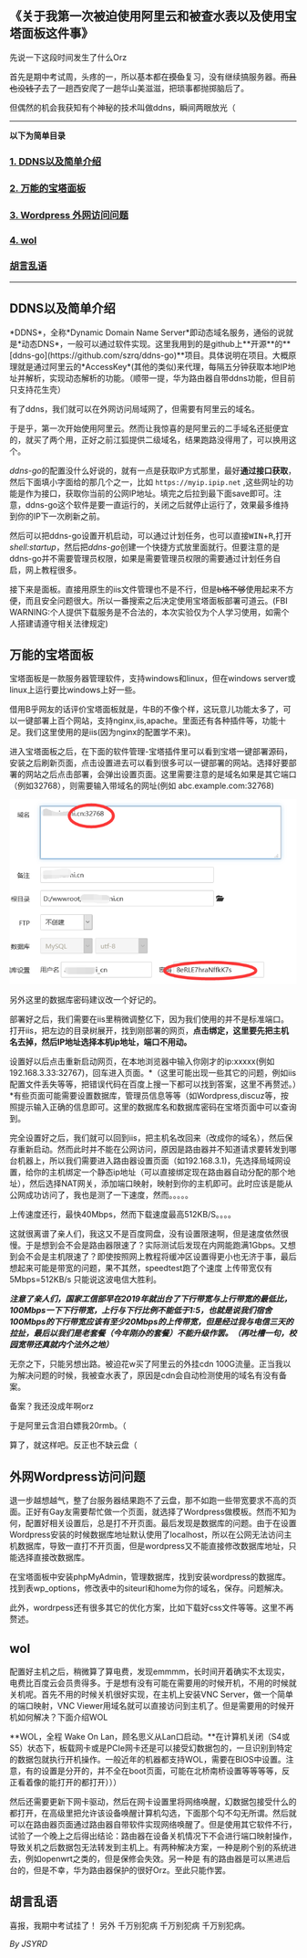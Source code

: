 《关于我第一次被迫使用阿里云和被查水表以及使用宝塔面板这件事》
------


先说一下这段时间发生了什么Orz

首先是期中考试周，头疼的一，所以基本都在~~摸鱼~~复习，没有继续搞服务器。~~而且也没钱了~~去了一趟西安爬了一趟华山美滋滋，把琐事都抛掷脑后了。

但偶然的机会我获知有个神秘的技术叫做ddns，瞬间两眼放光（



-----



**以下为简单目录**

### [1. DDNS以及简单介绍](#1.1)
### [2. 万能的宝塔面板](#1.2)

### [3. Wordpress 外网访问问题](#1.3)
### [4. wol](#1.4)
### [胡言乱语](#1.5)

----



<h2 id='1.1'>DDNS以及简单介绍</h2>
*DDNS*，全称*Dynamic Domain Name Server*即动态域名服务，通俗的说就是*动态DNS*，一般可以通过软件实现。这里我用到的是github上**开源**的**[ddns-go](https://github.com/szrq/ddns-go)**项目。具体说明在项目。大概原理就是通过阿里云的*AccessKey*(其他的类似)来代理，每隔五分钟获取本地IP地址并解析，实现动态解析的功能。（顺带一提，华为路由器自带ddns功能，但目前只支持花生壳）

有了ddns，我们就可以在外网访问局域网了，但需要有阿里云的域名。

于是乎，第一次开始使用阿里云。然而让我惊喜的是阿里云的二手域名还挺便宜的，就买了两个用，正好之前江狐提供二级域名，结果跑路没得用了，可以换用这个。

*ddns-go*的配置没什么好说的，就有一点是获取IP方式那里，最好**通过接口获取**，然后下面填小字面给的那几个之一，比如 `https://myip.ipip.net` ,这些网址的功能是作为接口，获取你当前的公网IP地址。填完之后拉到最下面save即可。注意，ddns-go这个软件是要一直运行的，关闭之后就停止运行了，效果最多维持到你的IP下一次刷新之前。


然后可以把ddns-go设置开机启动，可以通过计划任务，也可以直接<kbd>WIN</kbd>+<kbd>R</kbd>,打开*shell:startup*，然后把*ddns-go*创建一个快捷方式放里面就行。但要注意的是ddns-go并不需要管理员权限，如果是需要管理员权限的需要通过计划任务自启，网上教程很多。



接下来是面板。直接用原生的iis文件管理也不是不行，但是~~b格不够~~使用起来不方便，而且安全问题很大。所以一番搜索之后决定使用宝塔面板部署可道云。(FBI WARNING:个人提供下载服务是不合法的，本次实验仅为个人学习使用，如需个人搭建请遵守相关法律规定)




<h2 id='1.2'>万能的宝塔面板</h2>

宝塔面板是一款服务器管理软件，支持windows和linux，但在windows server或linux上运行要比windows上好一些。

借用B乎网友的话评价宝塔面板就是，牛B的不像个样，这玩意儿功能太多了，可以一键部署上百个网站，支持nginx,iis,apache。里面还有各种插件等，功能十足。我们这里使用的是iis(因为nginx的配置学不来)。

进入宝塔面板之后，在下面的软件管理-宝塔插件里可以看到宝塔一键部署源码，安装之后刷新页面，点击设置进去可以看到很多可以一键部署的网站。选择好要部署的网站之后点击部署，会弹出设置页面。这里需要注意的是域名如果是其它端口（例如32768），则需要输入带域名的网址(例如 abc.example.com:32768)

![QQ截图20210521190540](../pics/QQ截图20210521190540.png)

另外这里的数据库密码建议改一个好记的。



部署好之后，我们需要在iis里稍微调整亿下，因为我们使用的并不是标准端口。
打开iis，把左边的目录树展开，找到刚部署的网页，**点击绑定，这里要先把主机名去掉，然后IP地址选择本机ip地址，端口不用动。**


设置好以后点击重新启动网页，在本地浏览器中输入你刚才的ip:xxxxx(例如192.168.3.33:32767)，回车进入页面。*（这里可能出现一些其它的问题，例如iis配置文件丢失等等，把错误代码在百度上搜一下都可以找到答案，这里不再赘述。）*有些页面可能需要设置数据库，管理员信息等等（如Wordpress,discuz等，按照提示输入正确的信息即可。这里的数据库名和数据库密码在宝塔页面中可以查询到。


完全设置好之后，我们就可以回到iis，把主机名改回来（改成你的域名），然后保存重新启动。然而此时并不能在公网访问，原因是路由器并不知道请求要转发到哪台机器上，所以我们需要进入路由器设置页面（如192.168.3.1)，先选择局域网设置，给你的主机绑定一个静态ip地址（可以直接绑定现在路由器自动分配的那个地址），然后选择NAT网关，添加端口映射，映射到你的主机即可。此时应该是能从公网成功访问了，我也是测了一下速度，然而。。。。。


上传速度还行，最快40Mbps，然而下载速度最高512KB/S。。。。

这就很离谱了亲人们，我这又不是百度网盘，没有设置限速啊，但是速度依然很慢。于是想到会不会是路由器限速了？实际测试后发现在内网能跑满1Gbps。又想到会不会是主机限速了？即使按照网上教程将缓冲区设置得更小也无济于事，最后想起来可能是带宽的问题，果不其然，speedtest跑了个速度    上传带宽仅有5Mbps=512KB/s    只能说这波电信大胜利。

***注意了亲人们，国家工信部早在2019年就出台了下行带宽与上行带宽的最低比，100Mbps一下下行带宽，上行与下行比例不能低于1:5，也就是说我们宿舍100Mbps的下行带宽应该有至少20Mbps的上传带宽，但是经过我与电信三天的拉扯，最后以我们是老套餐（今年刚办的套餐）不能升级作罢。（再吐槽一句，校园宽带还真就内个法外之地）***


无奈之下，只能另想出路。被迫花w买了阿里云的外挂cdn 100G流量。正当我以为解决问题的时候，我被查水表了，原因是cdn会自动检测使用的域名有没有备案。 

备案？我还没成年啊orz


于是阿里云含泪白嫖我20rmb。（



算了，就这样吧。反正也不缺云盘（


<h2 id='1.3'>外网Wordpress访问问题</h2>

退一步越想越气，整了台服务器结果跑不了云盘，那不如跑一些带宽要求不高的页面。正好有Gay友需要帮忙做一个页面，就选择了Wordpress做模板。然而不知为何，配置好相关设置后，总是打不开页面。最后发现是数据库的问题。由于在设置Wordpress安装的时候数据库地址默认使用了localhost，所以在公网无法访问主机数据库，导致一直打不开页面，但是wordpress又不能直接修改数据库地址，只能选择直接改数据库。 


在宝塔面板中安装phpMyAdmin，管理数据库，找到安装wordpress的数据库。找到表wp_options，修改表中的siteurl和home为你的域名，保存。问题解决。

此外，wordrpess还有很多其它的优化方案，比如下载好css文件等等。这里不再赘述。




<h2 id='1.4'>wol</h2>


配置好主机之后，稍微算了算电费，发现emmmm，长时间开着确实不太现实，电费比百度云会员贵得多。于是想有没有可能在需要用的时候开机，不用的时候就关机呢。首先不用的时候关机很好实现，在主机上安装VNC Server，做一个简单的端口映射，VNC Viewer用域名就可以直接访问到主机了。但是需要用的时候开机如何解决？下面介绍WOL

**WOL，全程 Wake On Lan，顾名思义从Lan口启动。**在计算机关闭（S4或S5）状态下，板载网卡或是PCIe网卡还是可以接受幻数据包的，一旦识别到特定的数据包就执行开机操作。一般近年的机器都支持WOL，需要在BIOS中设置。注意，有的设置是分开的，并不全在boot页面，可能在北桥南桥设置等等等等，反正看着像的能打开的都打开）））


然后还需要更新下网卡驱动，然后在网卡设置里将网络唤醒，幻数据包接受什么的都打开，在高级里把允许该设备唤醒计算机勾选，下面那个勾不勾无所谓。然后就可以在路由器页面通过路由器自带软件实现网络唤醒了。但是使用其它软件不行，试验了一个晚上之后得出结论：路由器在设备关机情况下不会进行端口映射操作，导致关机之后数据包无法转发到主机上。有两种解决方案，一种是刷个别的系统进去，例如openwrt之类的，但是保修会失效。另一种是  有的路由器是可以黑进后台的，但是不幸，华为路由器保护的很好Orz。至此只能作罢。





<h2 id='1.5'>胡言乱语</h2>

喜报，我期中考试挂了！
另外   千万别犯病  千万别犯病   千万别犯病。



*By JSYRD*